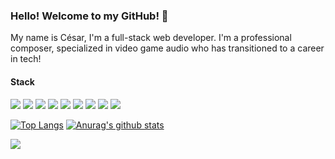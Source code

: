 ### Hello! Welcome to my GitHub! 👋
My name is César, I'm a full-stack web developer.
I'm a professional composer, specialized in video game audio who has transitioned to a career in tech!

#### Stack
<img src="https://img.shields.io/badge/-HTML-orange?logo=HTML5" /> <img src="https://img.shields.io/badge/-CSS-informational?logo=CSS3" /> <img src="https://img.shields.io/badge/-Javascript-yellow?logo=Javascript" /> <img src="https://img.shields.io/badge/-React-blue?logo=React" /> <img src="https://img.shields.io/badge/-Redux-blueviolet?logo=Redux" /> <img src="http://img.shields.io/badge/-Node.Js-green?logo=node.js" /> <img src="http://img.shields.io/badge/-MySQL-white?logo=mysql" /> <img src="http://img.shields.io/badge/-MongoDB-grey?logo=mongodb" /> <img src="https://img.shields.io/badge/-Python-blue?logo=python" />

[![Top Langs](https://github-readme-stats.vercel.app/api/top-langs/?username=alvescesar)](https://github.com/anuraghazra/github-readme-stats)
[![Anurag's github stats](https://github-readme-stats.vercel.app/api?username=alvescesar)](https://github.com/anuraghazra/github-readme-stats)

<a href="https://www.linkedin.com/in/alvescesar/"><img src="https://img.shields.io/badge/-LinkedIn-blue?logo=LinkedIn" /> <a/>

<!--
**alvescesar/alvescesar** is a ✨ _special_ ✨ repository because its `README.md` (this file) appears on your GitHub profile.

Here are some ideas to get you started:

- 🔭 I’m currently working on ...
- 🌱 I’m currently learning ...
- 👯 I’m looking to collaborate on ...
- 🤔 I’m looking for help with ...
- 💬 Ask me about ...
- 📫 How to reach me: ...
- 😄 Pronouns: ...
- ⚡ Fun fact: ...
-->
